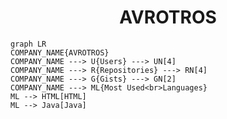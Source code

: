 <h1 align="center">AVROTROS</h1>

```mermaid
graph LR
COMPANY_NAME{AVROTROS}
COMPANY_NAME ---> U{Users} ---> UN[4]
COMPANY_NAME ---> R{Repositories} ---> RN[4]
COMPANY_NAME ---> G{Gists} ---> GN[2]
COMPANY_NAME ---> ML{Most Used<br>Languages}
ML --> HTML[HTML]
ML --> Java[Java]
```
